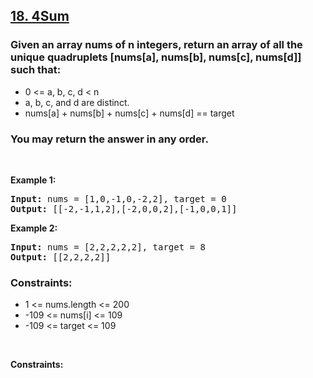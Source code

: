 <h2><a href="https://leetcode.com/problems/4sum/"> 18. 4Sum </a>

### Given an array nums of n integers, return an array of all the unique quadruplets [nums[a], nums[b], nums[c], nums[d]] such that:

* 0 <= a, b, c, d < n
* a, b, c, and d are distinct.
* nums[a] + nums[b] + nums[c] + nums[d] == target

### You may return the answer in any order.

<p>&nbsp;</p>
<p><strong class="example">Example 1:</strong></p>

<pre><strong>Input:</strong> nums = [1,0,-1,0,-2,2], target = 0
<strong>Output:</strong> [[-2,-1,1,2],[-2,0,0,2],[-1,0,0,1]]
</pre>

<p><strong class="example">Example 2:</strong></p>

<pre><strong>Input:</strong> nums = [2,2,2,2,2], target = 8
<strong>Output:</strong> [[2,2,2,2]]
</pre>

### Constraints:

* 1 <= nums.length <= 200
* -109 <= nums[i] <= 109
* -109 <= target <= 109

<p>&nbsp;</p>
<p><strong>Constraints:</strong></p>
